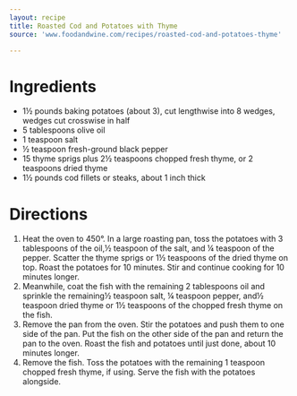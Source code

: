 ```yaml
---
layout: recipe
title: Roasted Cod and Potatoes with Thyme
source: 'www.foodandwine.com/recipes/roasted-cod-and-potatoes-thyme'

---
```


# Ingredients 

- 1½ pounds baking potatoes (about 3), cut lengthwise into 8 wedges, wedges cut crosswise in half
- 5 tablespoons olive oil
- 1 teaspoon salt
- ½ teaspoon fresh-ground black pepper
- 15 thyme sprigs plus 2½ teaspoons chopped fresh thyme, or 2 teaspoons dried thyme
- 1½ pounds cod fillets or steaks, about 1 inch thick

# Directions 

1. Heat the oven to 450°. In a large roasting pan, toss the potatoes with 3 tablespoons of the oil,½ teaspoon of the salt, and ¼ teaspoon of the pepper. Scatter the thyme sprigs or 1½ teaspoons of the dried thyme on top. Roast the potatoes for 10 minutes. Stir and continue cooking for 10 minutes longer.
2. Meanwhile, coat the fish with the remaining 2 tablespoons oil and sprinkle the remaining½ teaspoon salt, ¼ teaspoon pepper, and½ teaspoon dried thyme or 1½ teaspoons of the chopped fresh thyme on the fish.
3. Remove the pan from the oven. Stir the potatoes and push them to one side of the pan. Put the fish on the other side of the pan and return the pan to the oven. Roast the fish and potatoes until just done, about 10 minutes longer.
4. Remove the fish. Toss the potatoes with the remaining 1 teaspoon chopped fresh thyme, if using. Serve the fish with the potatoes alongside.

